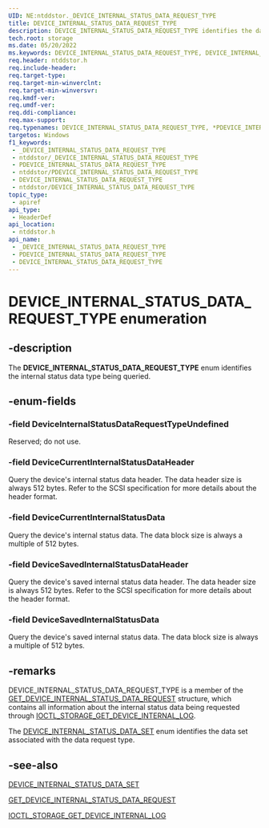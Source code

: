 ```yaml
---
UID: NE:ntddstor._DEVICE_INTERNAL_STATUS_DATA_REQUEST_TYPE
title: DEVICE_INTERNAL_STATUS_DATA_REQUEST_TYPE
description: DEVICE_INTERNAL_STATUS_DATA_REQUEST_TYPE identifies the data type to be queried.
tech.root: storage
ms.date: 05/20/2022
ms.keywords: DEVICE_INTERNAL_STATUS_DATA_REQUEST_TYPE, DEVICE_INTERNAL_STATUS_DATA_REQUEST_TYPE, *PDEVICE_INTERNAL_STATUS_DATA_REQUEST_TYPE,
req.header: ntddstor.h
req.include-header: 
req.target-type: 
req.target-min-winverclnt: 
req.target-min-winversvr: 
req.kmdf-ver: 
req.umdf-ver: 
req.ddi-compliance: 
req.max-support: 
req.typenames: DEVICE_INTERNAL_STATUS_DATA_REQUEST_TYPE, *PDEVICE_INTERNAL_STATUS_DATA_REQUEST_TYPE
targetos: Windows
f1_keywords:
 - _DEVICE_INTERNAL_STATUS_DATA_REQUEST_TYPE
 - ntddstor/_DEVICE_INTERNAL_STATUS_DATA_REQUEST_TYPE
 - PDEVICE_INTERNAL_STATUS_DATA_REQUEST_TYPE
 - ntddstor/PDEVICE_INTERNAL_STATUS_DATA_REQUEST_TYPE
 - DEVICE_INTERNAL_STATUS_DATA_REQUEST_TYPE
 - ntddstor/DEVICE_INTERNAL_STATUS_DATA_REQUEST_TYPE
topic_type:
 - apiref
api_type:
 - HeaderDef
api_location:
 - ntddstor.h
api_name:
 - _DEVICE_INTERNAL_STATUS_DATA_REQUEST_TYPE
 - PDEVICE_INTERNAL_STATUS_DATA_REQUEST_TYPE
 - DEVICE_INTERNAL_STATUS_DATA_REQUEST_TYPE
---
```


# DEVICE_INTERNAL_STATUS_DATA_REQUEST_TYPE enumeration

## -description

The **DEVICE_INTERNAL_STATUS_DATA_REQUEST_TYPE** enum identifies the internal status data type being queried.

## -enum-fields

### -field DeviceInternalStatusDataRequestTypeUndefined

Reserved; do not use.

### -field DeviceCurrentInternalStatusDataHeader

Query the device's internal status data header. The data header size is always 512 bytes. Refer to the SCSI specification for more details about the header format.

### -field DeviceCurrentInternalStatusData

Query the device's internal status data. The data block size is always a multiple of 512 bytes.

### -field DeviceSavedInternalStatusDataHeader

Query the device's saved internal status data header. The data header size is always 512 bytes. Refer to the SCSI specification for more details about the header format.

### -field DeviceSavedInternalStatusData

Query the device's saved internal status data.  The data block size is always a multiple of 512 bytes.

## -remarks

DEVICE_INTERNAL_STATUS_DATA_REQUEST_TYPE is a member of the [GET_DEVICE_INTERNAL_STATUS_DATA_REQUEST](ns-ntddstor-get_device_internal_status_data_request.md) structure, which contains all information about the internal status data being requested through [IOCTL_STORAGE_GET_DEVICE_INTERNAL_LOG](ni-ntddstor-ioctl_storage_get_device_internal_log.md).

The [DEVICE_INTERNAL_STATUS_DATA_SET](ne-ntddstor-device_internal_status_data_set.md) enum identifies the data set associated with the data request type.

## -see-also

[DEVICE_INTERNAL_STATUS_DATA_SET](ne-ntddstor-device_internal_status_data_set.md)

[GET_DEVICE_INTERNAL_STATUS_DATA_REQUEST](ns-ntddstor-get_device_internal_status_data_request.md)

[IOCTL_STORAGE_GET_DEVICE_INTERNAL_LOG](ni-ntddstor-ioctl_storage_get_device_internal_log.md)
